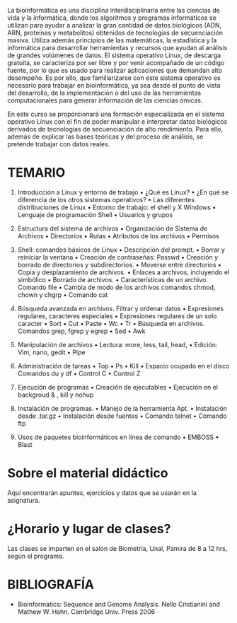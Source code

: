 La bioinformática es una disciplina interdisciplinaria entre las ciencias de vida y la informática, donde los algoritmos y programas informáticos se utilizan para ayudar a analizar la gran cantidad de datos biológicos (ADN, ARN, proteínas y metabolitos) obtenidos de tecnologías de secuenciación masiva. Utiliza además principios de las matemáticas, la estadística y la informática para desarrollar herramientas y recursos que ayudan al análisis de grandes volúmenes de datos.
El sistema operativo Linux, de descarga gratuita, se caracteriza por ser libre y por venir acompañado de un código fuente, por lo que es usado para realizar aplicaciones que demandan alto desempeño. Es por ello, que familiarizarse con este sistema operativo es necesario para trabajar en bioinformática, ya sea desde el punto de vista del desarrollo, de la implementación  o del uso de las herramientas computacionales para generar información de las ciencias ómicas. 

En este curso se proporcionará una formación especializada en el sistema operativo Linux con el fin de poder manipular e interpretar datos biológicos derivados de tecnologías de secuenciación de alto rendimiento. Para ello, además de explicar las bases teóricas y del proceso de análisis, se pretende trabajar con datos reales.

# TEMARIO 
1.	Introducción a Linux y entorno de trabajo
•	¿Qué es Linux?
•	¿En qué se diferencia de los otros sistemas operativos? 
•	Las diferentes distribuciones de Linux
•	Entorno de trabajo: el shell y X Windows
•	Lenguaje de programación Shell
•	Usuarios y grupos

2.	Estructura del sistema de archivos
•	Organización de Sistema de Archivos 
•	Directorios
•	Rutas
•	Atributos de los archivos
•	Permisos

3.	Shell: comandos básicos de Linux
•	Descripción del prompt.
•	Borrar y reiniciar la ventana
•	Creación de contraseñas: Passwd
•	Creación y borrado de directorios y subdirectorios. 
•	Moverse entre directorios 
•	Copia y desplazamiento de archivos. 
•	Enlaces a archivos, incluyendo el simbólico
•	Borrado de archivos. 
•	Características de un archivo. Comando file
•	Cambia de modo de los archivos comandos chmod, chown y chgrp
•	Comando cat
    
4.	Búsqueda avanzada en archivos. Filtrar y ordenar datos 
•	Expresiones regulares, caracteres especiales
•	Expresiones regulares de un solo caracter 
•	Sort
•	Cut
•	Paste
•	Wc
•	Tr
•	Búsqueda en archivos. Comandos grep, fgrep y egrep
•	Sed
•	Awk

5.	Manipulación de archivos 
•	Lectura: more, less, tail, head, 
•	Edición: Vim, nano, gedit
•	Pipe

6.	Administración de tareas
•	Top
•	Ps
•	Kill
•	Espacio ocupado en el disco Comandos du y df
•	Control C
•	Control Z

7.	Ejecución de programas
•	Creación de ejecutables
•	Ejecución en el backgroud & , kill y nohup

8.	Instalación de programas.
•	Manejo de la herramienta Apt.
•	Instalación desde .tar.gz
•	Instalación desde fuentes
•	Comando telnet
•	Comando ftp

9.	Usos de paquetes bioinformáticos en línea de comando 
•	EMBOSS
•	Blast

# Sobre el material didáctico
Aquí encontrarán apuntes, ejercicios y datos que se usarán en la asignatura.

# ¿Horario y lugar de clases?
Las clases se imparten en el salón de Biometría, Unal, Pamira de 8 a 12 hrs, según el programa.

# BIBLIOGRAFÍA
* 	Bioinformatics: Sequence and Genome Analysis. Nello Cristianini and Mathew W. Hahn. Cambridge Univ. Press 2006
